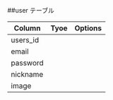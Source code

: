 ##user テーブル

|Column|Tyoe|Options|
|------|----|-------|
|users_id|
|email|
|password|
|nickname|
|image|